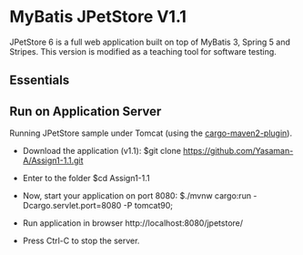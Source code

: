 MyBatis JPetStore V1.1
======================

JPetStore 6 is a full web application built on top of MyBatis 3, Spring 5 and Stripes. This version is modified as a teaching tool for software testing.

Essentials
----------

## Run on Application Server
Running JPetStore sample under Tomcat (using the [cargo-maven2-plugin](https://codehaus-cargo.github.io/cargo/Maven2+plugin.html)).


- Download the application (v1.1):
	$git clone https://github.com/Yasaman-A/Assign1-1.1.git
- Enter to the folder
	$cd Assign1-1.1
- Now, start your application on port 8080:
	$./mvnw cargo:run -Dcargo.servlet.port=8080 -P tomcat90;

- Run application in browser http://localhost:8080/jpetstore/ 

- Press Ctrl-C to stop the server.
